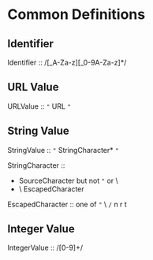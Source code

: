 # Common Definitions

## Identifier

Identifier :: /[_A-Za-z][_0-9A-Za-z]*/

## URL Value

URLValue :: `"` URL `"`

## String Value

StringValue :: `"` StringCharacter* `"`

StringCharacter ::
  - SourceCharacter but not `"` or \
  - \ EscapedCharacter

EscapedCharacter :: one of `"` \ `/` n r t

## Integer Value

IntegerValue :: /[0-9]+/
